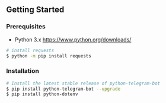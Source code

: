 ## Getting Started

### Prerequisites

- Python 3.x https://www.python.org/downloads/
```bash
# install requests
$ python -m pip install requests
```

### Installation

```bash
# Install the latest stable release of python-telegram-bot
$ pip install python-telegram-bot --upgrade
$ pip install python-dotenv

```
